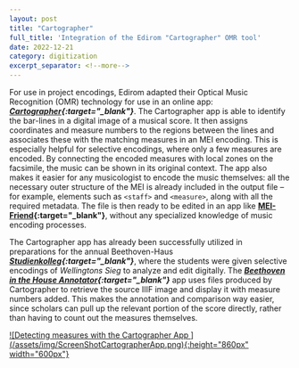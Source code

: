 ```yaml
---
layout: post
title: "Cartographer"
full_title: 'Integration of the Edirom "Cartographer" OMR tool'
date: 2022-12-21
category: digitization
excerpt_separator: <!--more-->
---
```



For use in project encodings, Edirom adapted their Optical Music Recognition (OMR) technology for use in an online app: __*[Cartographer](https://github.com/Edirom/cartographer-app){:target="_blank"}*__. The Cartographer app is able to identify the bar-lines in a digital image of a musical score. It then assigns coordinates and measure numbers to the regions between the lines and associates these with the matching measures in an MEI encoding. <!--more--> This is especially helpful for selective encodings, where only a few measures are encoded. By connecting the encoded measures with local zones on the facsimile, the music can be shown in its original context. The app also makes it easier for any musicologist to encode the music themselves: all the necessary outer structure of the MEI is already included in the output file – for example, elements such as `<staff>` and `<measure>`, along with all the required metadata. The file is then ready to be edited in an app like __[MEI-Friend](https://mei-friend.mdw.ac.at/){:target="_blank"}__, without any specialized knowledge of music encoding processes.

The Cartographer app has already been successfully utilized in preparations for the annual Beethoven-Haus __*[Studienkolleg](https://domestic-beethoven.eu/hausmusik/2022/09/08/Studienkolleg_1.html){:target="_blank"}*__, where the students were given selective encodings of _Wellingtons Sieg_ to analyze and edit digitally. The __*[Beethoven in the House Annotator](https://domestic-beethoven.eu/annotation/2022/08/19/Annotation_Prototype.html){:target="_blank"}*__ app uses files produced by Cartographer to retrieve the source IIIF image and display it with measure numbers added. This makes the annotation and comparison way easier, since scholars can pull up the relevant portion of the score directly, rather than having to count out the measures themselves.

<a href="/assets/img/ScreenShotCartographerApp.png">
![Detecting measures with the Cartographer App ](/assets/img/ScreenShotCartographerApp.png){:height="860px" width="600px"}
</a>
